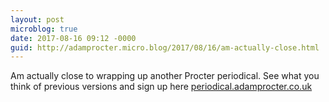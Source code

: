 ```yaml
---
layout: post
microblog: true
date: 2017-08-16 09:12 -0000
guid: http://adamprocter.micro.blog/2017/08/16/am-actually-close.html
---
```

Am actually close to wrapping up another Procter periodical. See what you think of previous versions and sign up here [periodical.adamprocter.co.uk](http://periodical.adamprocter.co.uk)
